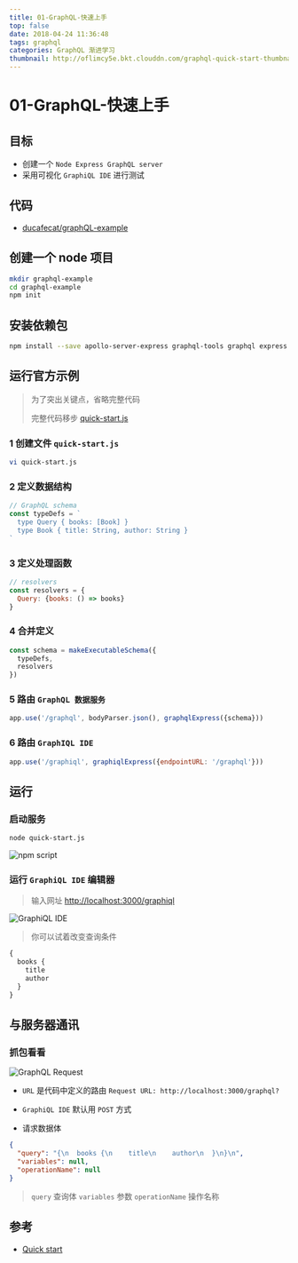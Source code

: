 ```yaml
---
title: 01-GraphQL-快速上手
top: false
date: 2018-04-24 11:36:48
tags: graphql
categories: GraphQL 渐进学习
thumbnail: http://oflimcy5e.bkt.clouddn.com/graphql-quick-start-thumbnail.png
---
```


# 01-GraphQL-快速上手

## 目标

* 创建一个 `Node Express GraphQL server`
* 采用可视化 `GraphiQL IDE` 进行测试

## 代码

* [ducafecat/graphQL-example](https://github.com/ducafecat/graphQL-example)

## 创建一个 node 项目

```bash
mkdir graphql-example
cd graphql-example
npm init
```

## 安装依赖包

```bash
npm install --save apollo-server-express graphql-tools graphql express body-parser
```

## 运行官方示例

> 为了突出关键点，省略完整代码
>
> 完整代码移步 [quick-start.js](https://github.com/ducafecat/graphQL-example/blob/master/quick-start.js)

### 1 创建文件 `quick-start.js`

```bash
vi quick-start.js
```

### 2 定义数据结构

```js
// GraphQL schema
const typeDefs = `
  type Query { books: [Book] }
  type Book { title: String, author: String }
`
```

### 3 定义处理函数

```js
// resolvers
const resolvers = {
  Query: {books: () => books}
}
```

### 4 合并定义

```js
const schema = makeExecutableSchema({
  typeDefs,
  resolvers
})
```

### 5 路由 `GraphQL 数据服务`

```js
app.use('/graphql', bodyParser.json(), graphqlExpress({schema}))
```

### 6 路由 `GraphIQL IDE`

```js
app.use('/graphiql', graphiqlExpress({endpointURL: '/graphql'}))
```

## 运行

### 启动服务

```bash
node quick-start.js
```

![npm script](http://oflimcy5e.bkt.clouddn.com/graphql-quick-start-script.png)

### 运行 `GraphiQL IDE` 编辑器 

> 输入网址 [http://localhost:3000/graphiql](http://localhost:3000/graphiql)

![GraphiQL IDE](http://oflimcy5e.bkt.clouddn.com/graphql-quick-start-graphiql.png)

> 你可以试着改变查询条件

```js
{
  books {
    title
    author
  }
}
```

## 与服务器通讯

### 抓包看看

![GraphQL Request](http://oflimcy5e.bkt.clouddn.com/graphql-quick-start-post.png)

* `URL` 是代码中定义的路由 `Request URL: http://localhost:3000/graphql?`

* `GraphiQL IDE` 默认用 `POST` 方式

* 请求数据体

```json
{
  "query": "{\n  books {\n    title\n    author\n  }\n}\n",
  "variables": null,
  "operationName": null
}
```

> `query` 查询体
> `variables` 参数
> `operationName` 操作名称

## 参考

* [Quick start](https://www.apollographql.com/docs/apollo-server/example.html)
